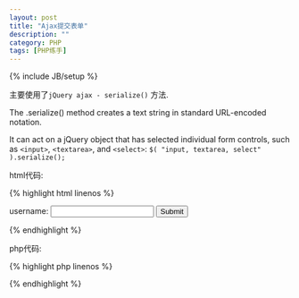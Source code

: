 ```yaml
---
layout: post
title: "Ajax提交表单"
description: ""
category: PHP
tags: [PHP练手]
---
```

{% include JB/setup %}

主要使用了`jQuery ajax - serialize()` 方法.

The .serialize() method creates a text string in standard URL-encoded notation.

It can act on a jQuery object that has selected individual form controls, such as `<input>`, `<textarea>`, and `<select>`: `$( "input, textarea, select" ).serialize();`

html代码:

<!--more-->
{% highlight html linenos %}
<html>
    <head>
        <script src="http://code.jquery.com/jquery-1.9.1.js"></script>
        <script>
            $(function(){
                $('#myForm').on('submit',function(e){
                    $.ajax({
                        url:'./ajaxSubmit.php',
                        data:$(this).serialize(),
                        type:'POST',
                        success:function(result){
                            $('#var_dump_POST').append(result);
                        }
                    });
                return false;
            });
            });
        </script>
    </head>
    <body>
        <form action="" method="post" id="myForm">
            <label for="username">username:</label>
            <input type="text" name="username">
            <input type="submit">
        </form>
        <div id="var_dump_POST"></div>
    </body>
</html>
{% endhighlight %}

php代码:

{% highlight php linenos %}
<?php
    var_dump($_POST);
?>
{% endhighlight %}